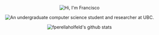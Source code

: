 <p align="center"> 
<picture>
  <source media="(prefers-color-scheme: dark)" srcset="https://readme-typing-svg.demolab.com?font=JetBrains+Mono&weight=500&size=32&duration=1000&pause=5000&color=E68100&background=321C0000&center=true&vCenter=true&multiline=true&repeat=true&width=435&lines=Hi%2C+I'm+Francisco.">
  <source media="(prefers-color-scheme: light)" srcset="https://readme-typing-svg.demolab.com?font=JetBrains+Mono&weight=500&size=32&duration=1000&pause=5000&color=0780F7FF&background=321C0000&center=true&vCenter=true&multiline=true&repeat=true&width=435&lines=Hi%2C+I'm+Francisco.">
  <img alt="Hi, I'm Francisco">
</picture>
</p>

<p align="center"> 
<picture>
  <source media="(prefers-color-scheme: dark)" srcset="https://readme-typing-svg.demolab.com?font=JetBrains+Mono&weight=500&size=20&duration=3000&pause=5000&color=E68100&background=321C0000&center=true&vCenter=true&multiline=true&repeat=true&width=800&lines=An+undergraduate+computer+science+student+and+researcher+at+UBC.">
  <source media="[(prefers-color-scheme: light)" srcset="https://readme-typing-svg.demolab.com?font=JetBrains+Mono&weight=500&size=20&duration=3000&pause=5000&color=0780F7FF&background=321C0000&center=true&vCenter=true&multiline=true&repeat=true&width=800&lines=An+undergraduate+computer+science+student+and+researcher+at+UBC.">
  <img alt="An undergraduate computer science student and researcher at UBC.">
</picture>
</p>

<p align="center" ><img src="https://github-readme-stats.vercel.app/api/top-langs?username=fperellaholfeld&show_icons=true&locale=en&layout=compact&theme=radical&hide=handlebars" alt="fperellaholfeld's github stats" /></p>

